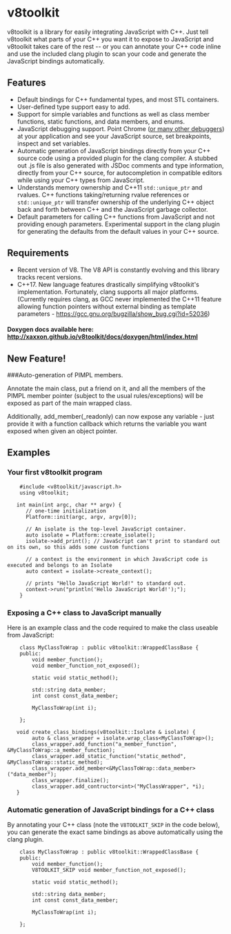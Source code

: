 # v8toolkit
v8toolkit is a library for easily integrating JavaScript with C++.   Just tell v8toolkit what 
parts of your C++ you want it to expose to JavaScript and v8toolkit takes care of the rest -- or you can annotate
your C++ code inline and use the included clang plugin to scan your code and generate the JavaScript bindings
automatically.

## Features
* Default bindings for C++ fundamental types, and most STL containers.
* User-defined type support easy to add.
* Support for simple variables and functions as well as class member functions, static functions, and data members, and enums.
* JavaScript debugging support.  Point Chrome ([or many other debuggers](https://developer.chrome.com/devtools/docs/debugging-clients)) at your application and see your JavaScript source, set breakpoints, inspect and set variables.   
* Automatic generation of JavaScript bindings directly from your C++ source code using a provided plugin for the clang compiler. A stubbed out .js file is also generated with JSDoc comments and type information, directly from your C++ source, for autocompletion in compatible editors while using your C++ types from JavaScript. 
* Understands memory ownership and C++11 `std::unique_ptr` and rvalues.   C++ functions taking/returning rvalue references or `std::unique_ptr` will transfer ownership of the underlying C++ object back and forth between C++ and the JavaScript garbage collector.
* Default parameters for calling C++ functions from JavaScript and not providing enough parameters.  Experimental support in the clang plugin for generating the defaults from the default values in your C++ source.

## Requirements
* Recent version of V8.  The V8 API is constantly evolving and this library tracks recent versions.
* C++17. New language features drastically simplifying v8toolkit's implementation.  Fortunately, clang
supports all major platforms.  (Currently requires clang, as GCC never implemented the C++11 feature
allowing function pointers without external binding as template parameters - https://gcc.gnu.org/bugzilla/show_bug.cgi?id=52036)

#### Doxygen docs available here: http://xaxxon.github.io/v8toolkit/docs/doxygen/html/index.html

## New Feature!
###Auto-generation of PIMPL members.   

Annotate the main class, put a friend on it, and all the 
members of the PIMPL member pointer (subject to the usual rules/exceptions) will be exposed as
part of the main wrapped class.

Additionally, add_member(_readonly) can now expose any variable - just provide it with a function
callback which returns the variable you want exposed when given an object pointer.
   
## Examples

### Your first v8toolkit program

```language-c++
    #include <v8toolkit/javascript.h>
    using v8toolkit;
   
   int main(int argc, char ** argv) {
      // one-time initialization
      Platform::init(argc, argv, argv[0]); 
      
      // An isolate is the top-level JavaScript container.
      auto isolate = Platform::create_isolate();
      isolate->add_print(); // JavaScript can't print to standard out on its own, so this adds some custom functions
        
      // a context is the environment in which JavaScript code is executed and belongs to an Isolate
      auto context = isolate->create_context();
      
      // prints "Hello JavaScript World!" to standard out.
      context->run("println('Hello JavaScript World!');");
    }
```

### Exposing a C++ class to JavaScript manually

Here is an example class and the code required to make the class useable from JavaScript:

```language-c++
    class MyClassToWrap : public v8toolkit::WrappedClassBase {
    public:
        void member_function();
        void member_function_not_exposed();
        
        static void static_method();

        std::string data_member;
        int const const_data_member;
        
        MyClassToWrap(int i);

    };

   void create_class_bindings(v8toolkit::Isolate & isolate) {
        auto & class_wrapper = isolate.wrap_class<MyClassToWrap>();
        class_wrapper.add_function("a_member_function", &MyClassToWrap::a_member_function);
        class_wrapper.add_static_function("static_method", &MyClassToWrap::static_method);
        class_wrapper.add_member<&MyClassToWrap::data_member>("data_member");
        class_wrapper.finalize();
        class_wrapper.add_contructor<int>("MyClassWrapper", *i);
   }

```

### Automatic generation of JavaScript bindings for a C++ class

By annotating your C++ class (note the `V8TOOLKIT_SKIP` in the code below), you can generate the exact same bindings 
as above automatically using the clang plugin.  


```language-c++
    class MyClassToWrap : public v8toolkit::WrappedClassBase {
    public:
        void member_function();
        V8TOOLKIT_SKIP void member_function_not_exposed(); 
        
        static void static_method();

        std::string data_member;
        int const const_data_member;
        
        MyClassToWrap(int i);

    };
```
